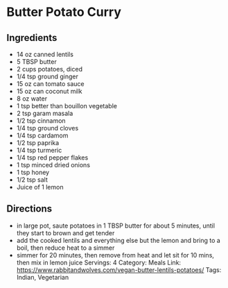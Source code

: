 # Butter Potato Curry
## Ingredients
- 14 oz canned lentils
- 5 TBSP butter
- 2 cups potatoes, diced
- 1/4 tsp ground ginger
- 15 oz can tomato sauce
- 15 oz can coconut milk
- 8 oz water
- 1 tsp better than bouillon vegetable
- 2 tsp garam masala
- 1/2 tsp cinnamon
- 1/4 tsp ground cloves
- 1/4 tsp cardamom
- 1/2 tsp paprika
- 1/4 tsp turmeric
- 1/4 tsp red pepper flakes
- 1 tsp minced dried onions
- 1 tsp honey
- 1/2 tsp salt
- Juice of 1 lemon
## Directions
- in large pot, saute potatoes in 1 TBSP butter for about 5 minutes, until they start to brown and get tender
- add the cooked lentils and everything else but the lemon and bring to a boil, then reduce heat to a simmer
- simmer for 20 minutes, then remove from heat and let sit for 10 mins, then mix in lemon juice
Servings: 4
Category: Meals
Link: https://www.rabbitandwolves.com/vegan-butter-lentils-potatoes/
Tags: Indian, Vegetarian
